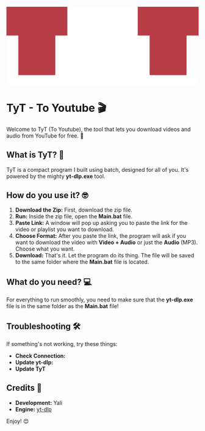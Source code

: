 ![TyT Logo1](https://raw.githubusercontent.com/TheYali1/TyT/refs/heads/main/TyT.png)

# **TyT \- To Youtube 🎬**

Welcome to TyT (To Youtube), the tool that lets you download videos and audio from YouTube for free. 💯

## **What is TyT? 🤔**

TyT is a compact program I built using batch, designed for all of you. It's powered by the mighty **yt-dlp.exe** tool.

## **How do you use it? 🤓**

1. **Download the Zip:** First, download the zip file.  
2. **Run:** Inside the zip file, open the **Main.bat** file.  
3. **Paste Link:** A window will pop up asking you to paste the link for the video or playlist you want to download.  
4. **Choose Format:** After you paste the link, the program will ask if you want to download the video with **Video \+ Audio** or just the **Audio** (MP3). Choose what you want.  
5. **Download:** That's it. Let the program do its thing. The file will be saved to the same folder where the **Main.bat** file is located.

## **What do you need? 💻**

For everything to run smoothly, you need to make sure that the **yt-dlp.exe** file is in the same folder as the **Main.bat** file\!

## **Troubleshooting 🛠️**

If something's not working, try these things:

* **Check Connection:**
* **Update yt-dlp:**
* **Update TyT**

## **Credits 🙏**

* **Development:** Yali  
* **Engine:** [yt-dlp](https://github.com/yt-dlp/yt-dlp)

Enjoy\! 😊
